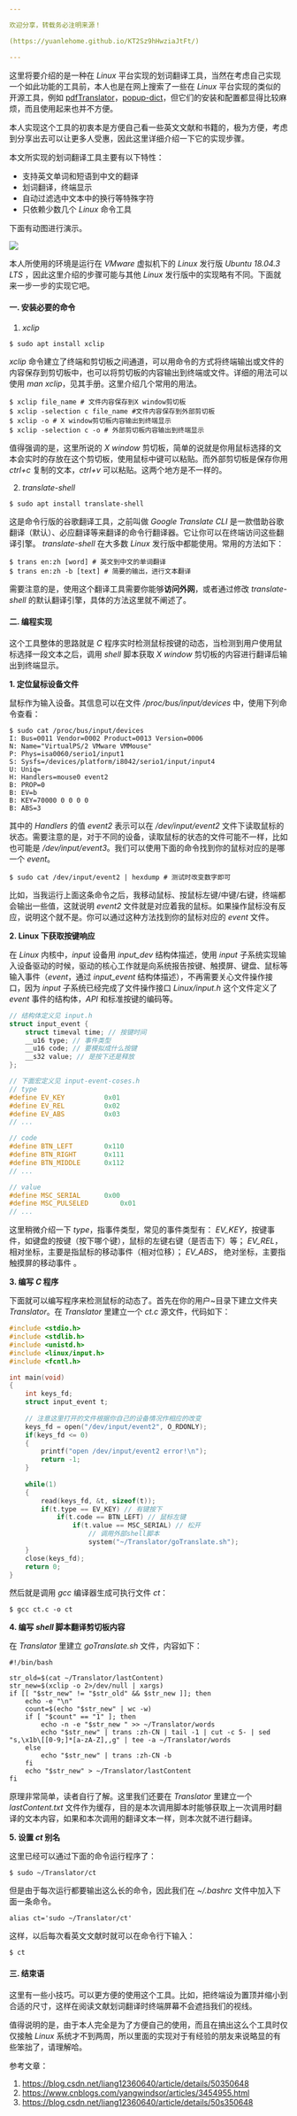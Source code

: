 ```yaml
---

欢迎分享，转载务必注明来源！

(https://yuanlehome.github.io/KT2Sz9hHwziaJtFt/)

---
```


这里将要介绍的是一种在 *Linux* 平台实现的划词翻译工具，当然在考虑自己实现一个如此功能的工具前，本人也是在网上搜索了一些在 *Linux* 平台实现的类似的开源工具，例如 [pdfTranslator](https://github.com/axipo/pdfTranslator)，[popup-dict](https://github.com/bianjp/popup-dict)，但它们的安装和配置都显得比较麻烦，而且使用起来也并不方便。

本人实现这个工具的初衷本是方便自己看一些英文文献和书籍的，极为方便，考虑到分享出去可以让更多人受惠，因此这里详细介绍一下它的实现步骤。

<!--more-->

本文所实现的划词翻译工具主要有以下特性：

* 支持英文单词和短语到中文的翻译
* 划词翻译，终端显示
* 自动过滤选中文本中的换行等特殊字符
* 只依赖少数几个 *Linux* 命令工具

下面有动图进行演示。

![](iKnVA63lpy.gif)

本人所使用的环境是运行在 *VMware* 虚拟机下的 *Linux* 发行版 *Ubuntu 18.04.3 LTS* ，因此这里介绍的步骤可能与其他 *Linux* 发行版中的实现略有不同。下面就来一步一步的实现它吧。



####  一. 安装必要的命令

1.  *xclip*

```shell
$ sudo apt install xclip
```

*xclip* 命令建立了终端和剪切板之间通道，可以用命令的方式将终端输出或文件的内容保存到剪切板中，也可以将剪切板的内容输出到终端或文件。详细的用法可以使用 *man xclip*，见其手册。这里介绍几个常用的用法。

```shell
$ xclip file_name # 文件内容保存到X window剪切板
$ xclip -selection c file_name #文件内容保存到外部剪切板
$ xclip -o # X window剪切板内容输出到终端显示
$ xclip -selection c -o # 外部剪切板内容输出到终端显示
```

值得强调的是，这里所说的 *X window* 剪切板，简单的说就是你用鼠标选择的文本会实时的存放在这个剪切板，使用鼠标中键可以粘贴。而外部剪切板是保存你用 *ctrl+c* 复制的文本，*ctrl+v* 可以粘贴。这两个地方是不一样的。

2.  *translate-shell*

```shell
$ sudo apt install translate-shell
```

这是命令行版的谷歌翻译工具，之前叫做 *Google Translate CLI* 是一款借助谷歌翻译（默认）、必应翻译等来翻译的命令行翻译器。它让你可以在终端访问这些翻译引擎。 *translate-shell* 在大多数 *Linux* 发行版中都能使用。常用的方法如下：

```shell
$ trans en:zh [word] # 英文到中文的单词翻译
$ trans en:zh -b [text] # 简要的输出，进行文本翻译
```

需要注意的是，使用这个翻译工具需要你能够**访问外网**，或者通过修改 *translate-shell* 的默认翻译引擎，具体的方法这里就不阐述了。

#### 二. 编程实现

这个工具整体的思路就是 *C* 程序实时检测鼠标按键的动态，当检测到用户使用鼠标选择一段文本之后，调用 *shell* 脚本获取 *X window* 剪切板的内容进行翻译后输出到终端显示。

**1. 定位鼠标设备文件**

鼠标作为输入设备。其信息可以在文件 */proc/bus/input/devices* 中，使用下列命令查看：

```shell
$ sudo cat /proc/bus/input/devices
I: Bus=0011 Vendor=0002 Product=0013 Version=0006
N: Name="VirtualPS/2 VMware VMMouse"
P: Phys=isa0060/serio1/input1
S: Sysfs=/devices/platform/i8042/serio1/input/input4
U: Uniq=
H: Handlers=mouse0 event2 
B: PROP=0
B: EV=b
B: KEY=70000 0 0 0 0
B: ABS=3
```

其中的 *Handlers* 的值 *event2* 表示可以在 */dev/input/event2* 文件下读取鼠标的状态。需要注意的是，对于不同的设备，读取鼠标的状态的文件可能不一样，比如也可能是 */dev/input/event3*。我们可以使用下面的命令找到你的鼠标对应的是哪一个 *event*。

```shell
$ sudo cat /dev/input/event2 | hexdump # 测试时改变数字即可
```

比如，当我运行上面这条命令之后，我移动鼠标、按鼠标左键/中键/右键，终端都会输出一些值，这就说明 *event2* 文件就是对应着我的鼠标。如果操作鼠标没有反应，说明这个就不是。你可以通过这种方法找到你的鼠标对应的 *event* 文件。

**2. Linux 下获取按键响应**

在 *Linux* 内核中，*input* 设备用 *input_dev* 结构体描述，使用 *input* 子系统实现输入设备驱动的时候，驱动的核心工作就是向系统报告按键、触摸屏、键盘、鼠标等输入事件（*event*，通过 *input_event* 结构体描述），不再需要关心文件操作接口，因为 *input* 子系统已经完成了文件操作接口 *Linux/input.h* 这个文件定义了 *event* 事件的结构体，*API* 和标准按键的编码等。

```c
// 结构体定义见 input.h
struct input_event { 
    struct timeval time; // 按键时间 
    __u16 type; // 事件类型 
    __u16 code; // 要模拟成什么按键 
    __s32 value; // 是按下还是释放 
}; 

// 下面宏定义见 input-event-coses.h
// type
#define EV_KEY			0x01
#define EV_REL			0x02
#define EV_ABS			0x03
// ...

// code
#define BTN_LEFT		0x110
#define BTN_RIGHT		0x111
#define BTN_MIDDLE		0x112
// ...

// value
#define MSC_SERIAL		0x00
#define MSC_PULSELED		0x01
// ...
```

这里稍微介绍一下 *type*，指事件类型，常见的事件类型有： 
*EV_KEY*，按键事件，如键盘的按键（按下哪个键），鼠标的左键右键（是否击下）等； 
*EV_REL*，相对坐标，主要是指鼠标的移动事件（相对位移）； 
*EV_ABS*， 绝对坐标，主要指触摸屏的移动事件 。

**3. 编写 *C* 程序**

下面就可以编写程序来检测鼠标的动态了。首先在你的用户~目录下建立文件夹 *Translator*。在 *Translator* 里建立一个 *ct.c* 源文件，代码如下：

```c
#include <stdio.h>
#include <stdlib.h>
#include <unistd.h>
#include <linux/input.h>
#include <fcntl.h>

int main(void)
{
    int keys_fd;
    struct input_event t;
    
    // 注意这里打开的文件根据你自己的设备情况作相应的改变
    keys_fd = open("/dev/input/event2", O_RDONLY);
    if(keys_fd <= 0)
    {
        printf("open /dev/input/event2 error!\n");
        return -1;
    }
    
    while(1)
    {
        read(keys_fd, &t, sizeof(t));
        if(t.type == EV_KEY) // 有键按下
            if(t.code == BTN_LEFT) // 鼠标左键
                if(t.value == MSC_SERIAL) // 松开
                    // 调用外部shell脚本
                    system("~/Translator/goTranslate.sh");
    }
    close(keys_fd);
    return 0;
}
```

然后就是调用 *gcc* 编译器生成可执行文件 *ct*：

```shell
$ gcc ct.c -o ct
```

**4. 编写 *shell* 脚本翻译剪切板内容**

在 *Translator* 里建立 *goTranslate.sh* 文件，内容如下：

```shell
#!/bin/bash

str_old=$(cat ~/Translator/lastContent)
str_new=$(xclip -o 2>/dev/null | xargs)
if [[ "$str_new" != "$str_old" && $str_new ]]; then
	echo -e "\n"
	count=$(echo "$str_new" | wc -w)
	if [ "$count" == "1" ]; then
		echo -n -e "$str_new " >> ~/Translator/words
		echo "$str_new" | trans :zh-CN | tail -1 | cut -c 5- | sed "s,\x1b\[[0-9;]*[a-zA-Z],,g" | tee -a ~/Translator/words
	else
		echo "$str_new" | trans :zh-CN -b
	fi
	echo "$str_new" > ~/Translator/lastContent
fi
```

原理非常简单，读者自行了解。这里我们还要在 *Translator* 里建立一个 *lastContent.txt* 文件作为缓存，目的是本次调用脚本时能够获取上一次调用时翻译的文本内容，如果和本次调用的翻译文本一样，则本次就不进行翻译。

**5. 设置 *ct* 别名**

这里已经可以通过下面的命令运行程序了：

```shell
$ sudo ~/Translator/ct
```

但是由于每次运行都要输出这么长的命令，因此我们在 *~/.bashrc* 文件中加入下面一条命令。

```shell
alias ct='sudo ~/Translator/ct'
```

这样，以后每次看英文文献时就可以在命令行下输入：

```shell
$ ct
```



#### 三. 结束语

这里有一些小技巧。可以更方便的使用这个工具。比如，把终端设为置顶并缩小到合适的尺寸，这样在阅读文献划词翻译时终端屏幕不会遮挡我们的视线。

值得说明的是，由于本人完全是为了方便自己的使用，而且在搞出这么个工具时仅仅接触 *Linux* 系统才不到两周，所以里面的实现对于有经验的朋友来说略显的有些笨拙了，请理解哈。



参考文章：

1. https://blog.csdn.net/liang12360640/article/details/50350648
2. https://www.cnblogs.com/yangwindsor/articles/3454955.html
3. https://blog.csdn.net/liang12360640/article/details/50s350648

